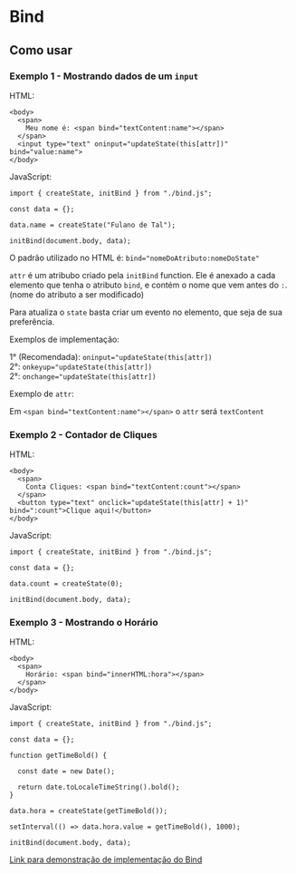 # Bind

## Como usar

### Exemplo 1 - Mostrando dados de um `input`

HTML:
```
<body>
  <span>
    Meu nome é: <span bind="textContent:name"></span>
  </span>
  <input type="text" oninput="updateState(this[attr])" bind="value:name">
</body>
```

JavaScript:
```
import { createState, initBind } from "./bind.js";

const data = {};

data.name = createState("Fulano de Tal");

initBind(document.body, data);
```

O padrão utilizado no HTML é:
`bind="nomeDoAtributo:nomeDoState"`

`attr` é um atribubo criado pela `initBind` function.
Ele é anexado a cada elemento que tenha o atributo `bind`, e contém o nome que vem antes do `:`.  
(nome do atributo a ser modificado)  

Para atualiza o `state` basta criar um evento no elemento, que seja de sua preferência.  

Exemplos de implementação:  

1° (Recomendada): `oninput="updateState(this[attr])`  
2°: `onkeyup="updateState(this[attr])`  
2°: `onchange="updateState(this[attr])`  

Exemplo de `attr`:  

Em `<span bind="textContent:name"></span>` o `attr` será `textContent`  

### Exemplo 2 - Contador de Cliques

HTML:
```
<body>
  <span>
    Conta Cliques: <span bind="textContent:count"></span>
  </span>
  <button type="text" onclick="updateState(this[attr] + 1)" bind=":count">Clique aqui!</button>
</body>
```

JavaScript:
```
import { createState, initBind } from "./bind.js";

const data = {};

data.count = createState(0);

initBind(document.body, data);
```

### Exemplo 3 - Mostrando o Horário

HTML:
```
<body>
  <span>
    Horário: <span bind="innerHTML:hora"></span>
  </span>
</body>
```

JavaScript:
```
import { createState, initBind } from "./bind.js";

const data = {};

function getTimeBold() {

  const date = new Date();

  return date.toLocaleTimeString().bold();
}

data.hora = createState(getTimeBold());

setInterval(() => data.hora.value = getTimeBold(), 1000);

initBind(document.body, data);
```

[Link para demonstração de implementação do Bind](https://ronaldobg.github.io/bind/)